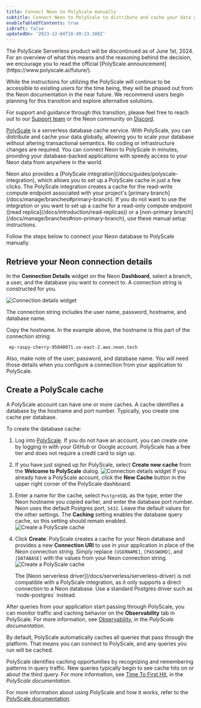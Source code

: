 ```yaml
---
title: Connect Neon to PolyScale manually
subtitle: Connect Neon to PolyScale to distribute and cache your data globally
enableTableOfContents: true
isDraft: false
updatedOn: '2023-12-04T18:49:23.388Z'
---
```


<Admonition type="important" title="Important Update Regarding PolyScale Serverless Product">
The PolyScale Serverless product will be discontinued as of June 1st, 2024. For an overview of what this means and the reasoning behind the decision, we encourage you to read the official [PolyScale announcement](https://www.polyscale.ai/future/).

While the instructions for utilizing the PolyScale will continue to be accessible to existing users for the time being, they will be phased out from the Neon documentation in the near future. We recommend users begin planning for this transition and explore alternative solutions.

For support and guidance through this transition, please feel free to reach out to our [Support team](https://neon.tech/docs/introduction/support) or the Neon community on [Discord](https://discord.gg/92vNTzKDGp).
</Admonition>

[PolyScale](https://docs.polyscale.ai/) is a serverless database cache service. With PolyScale, you can distribute and cache your data globally, allowing you to scale your database without altering transactional semantics. No coding or infrastructure changes are required. You can connect Neon to PolyScale in minutes, providing your database-backed applications with speedy access to your Neon data from anywhere in the world. 

<Admonition type="note">
Neon also provides a [PolyScale integration](/docs/guides/polyscale-integration), which allows you to set up a PolyScale cache in just a few clicks. The PolyScale integration creates a cache for the read-write compute endpoint associated with your project's [primary branch](/docs/manage/branches#primary-branch). If you do not want to use the integration or you want to set up a cache for a read-only compute endpoint ([read replica](/docs/introduction/read-replicas)) or a [non-primary branch](/docs/manage/branches#non-primary-branch), use these manual setup instructions.
</Admonition>

Follow the steps below to connect your Neon database to PolyScale manually.

## Retrieve your Neon connection details

In the **Connection Details** widget on the Neon **Dashboard**, select a branch, a user, and the database you want to connect to. A connection string is constructed for you.

![Connection details widget](/docs/connect/connection_details.png)

The connection string includes the user name, password, hostname, and database name.

Copy the hostname. In the example above, the hostname is this part of the connection string:

```text
 ep-raspy-cherry-95040071.us-east-2.aws.neon.tech
 ```

Also, make note of the user, password, and database name. You will need those details when you configure a connection from your application to PolyScale.

## Create a PolyScale cache

A PolyScale account can have one or more caches. A cache identifies a database by the hostname and port number. Typically, you create one cache per database.

To create the database cache:

1. Log into [PolyScale](https://app.polyscale.ai/signup/). If you do not have an account, you can create one by logging in with your GitHub or Google account. PolyScale has a free tier and does not require a credit card to sign up.
2. If you have just signed up for PolyScale, select **Create new cache** from the **Welcome to PolyScale** dialog.
![Connection details widget](/docs/guides/welcome_to_polyscale.png)
If you already have a PolyScale account, click the **New Cache** button in the upper right corner of the PolyScale dashboard.
3. Enter a name for the cache, select `PostgreSQL` as the type, enter the Neon hostname you copied earlier, and enter the database port number. Neon uses the default Postgres port, `5432`. Leave the default values for the other settings. The **Caching** setting enables the database query cache, so this setting should remain enabled.
![Create a PolyScale cache](/docs/guides/polyscale_create_cache.png)
4. Click **Create**. PolyScale creates a cache for your Neon database and provides a new **Connection URI** to use in your application in place of the Neon connection string. Simply replace `[USERNAME]`, `[PASSWORD]`, and `[DATABASE]` with the values from your Neon connection string.
![Create a PolyScale cache](/docs/guides/polyscale_success.png)

    <Admonition type="note">
    The [Neon serverless driver](/docs/serverless/serverless-driver) is not compatible with a PolyScale integration, as it only supports a direct connection to a Neon database. Use a standard Postgres driver such as `node-postgres` instead.
    </Admonition>

After queries from your application start passing through PolyScale, you can monitor traffic and caching behavior on the **Observability** tab in PolyScale. For more information, see [Observability](https://docs.polyscale.ai/database-observability/), in the _PolyScale documentation_.

By default, PolyScale automatically caches all queries that pass through the platform. That means you can connect to PolyScale, and any queries you run will be cached.

PolyScale identifies caching opportunities by recognizing and remembering patterns in query traffic. New queries typically begin to see cache hits on or about the third query. For more information, see [Time To First Hit](https://docs.polyscale.ai/how-does-it-work/#time-to-first-hit-ttfh), in the _PolyScale documentation_.

For more information about using PolyScale and how it works, refer to the [PolyScale documentation](https://docs.polyscale.ai/).

<NeedHelp/>

